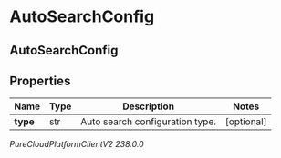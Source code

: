 # AutoSearchConfig

## AutoSearchConfig

## Properties

|Name | Type | Description | Notes|
|------------ | ------------- | ------------- | -------------|
| **type** | str | Auto search configuration type. | [optional] |



_PureCloudPlatformClientV2 238.0.0_

